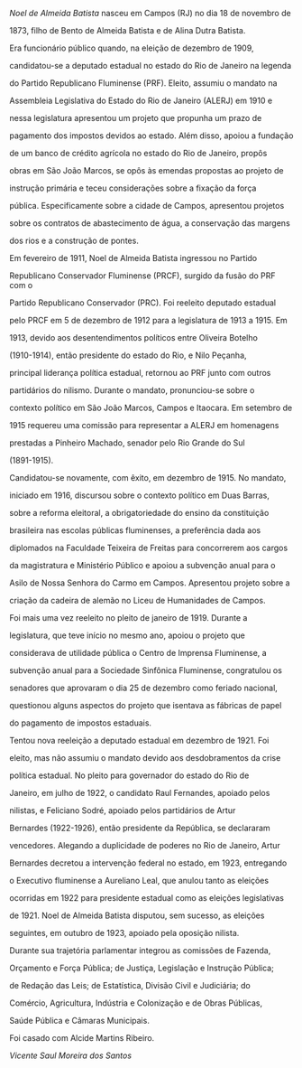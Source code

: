 

*Noel de Almeida Batista* nasceu em Campos (RJ) no dia 18 de novembro de

1873, filho de Bento de Almeida Batista e de Alina Dutra Batista.



Era funcionário público quando, na eleição de dezembro de 1909,

candidatou-se a deputado estadual no estado do Rio de Janeiro na legenda

do Partido Republicano Fluminense (PRF). Eleito, assumiu o mandato na

Assembleia Legislativa do Estado do Rio de Janeiro (ALERJ) em 1910 e

nessa legislatura apresentou um projeto que propunha um prazo de

pagamento dos impostos devidos ao estado. Além disso, apoiou a fundação

de um banco de crédito agrícola no estado do Rio de Janeiro, propôs

obras em São João Marcos, se opôs às emendas propostas ao projeto de

instrução primária e teceu considerações sobre a fixação da força

pública. Especificamente sobre a cidade de Campos, apresentou projetos

sobre os contratos de abastecimento de água, a conservação das margens

dos rios e a construção de pontes.



Em fevereiro de 1911, Noel de Almeida Batista ingressou no Partido

Republicano Conservador Fluminense (PRCF), surgido da fusão do PRF com o

Partido Republicano Conservador (PRC). Foi reeleito deputado estadual

pelo PRCF em 5 de dezembro de 1912 para a legislatura de 1913 a 1915. Em

1913, devido aos desentendimentos políticos entre Oliveira Botelho

(1910-1914), então presidente do estado do Rio, e Nilo Peçanha,

principal liderança política estadual, retornou ao PRF junto com outros

partidários do nilismo. Durante o mandato, pronunciou-se sobre o

contexto político em São João Marcos, Campos e Itaocara. Em setembro de

1915 requereu uma comissão para representar a ALERJ em homenagens

prestadas a Pinheiro Machado, senador pelo Rio Grande do Sul

(1891-1915).



Candidatou-se novamente, com êxito, em dezembro de 1915. No mandato,

iniciado em 1916, discursou sobre o contexto político em Duas Barras,

sobre a reforma eleitoral, a obrigatoriedade do ensino da constituição

brasileira nas escolas públicas fluminenses, a preferência dada aos

diplomados na Faculdade Teixeira de Freitas para concorrerem aos cargos

da magistratura e Ministério Público e apoiou a subvenção anual para o

Asilo de Nossa Senhora do Carmo em Campos. Apresentou projeto sobre a

criação da cadeira de alemão no Liceu de Humanidades de Campos.



Foi mais uma vez reeleito no pleito de janeiro de 1919. Durante a

legislatura, que teve início no mesmo ano, apoiou o projeto que

considerava de utilidade pública o Centro de Imprensa Fluminense, a

subvenção anual para a Sociedade Sinfônica Fluminense, congratulou os

senadores que aprovaram o dia 25 de dezembro como feriado nacional,

questionou alguns aspectos do projeto que isentava as fábricas de papel

do pagamento de impostos estaduais.



Tentou nova reeleição a deputado estadual em dezembro de 1921. Foi

eleito, mas não assumiu o mandato devido aos desdobramentos da crise

política estadual. No pleito para governador do estado do Rio de

Janeiro, em julho de 1922, o candidato Raul Fernandes, apoiado pelos

nilistas, e Feliciano Sodré, apoiado pelos partidários de Artur

Bernardes (1922-1926), então presidente da República, se declararam

vencedores. Alegando a duplicidade de poderes no Rio de Janeiro, Artur

Bernardes decretou a intervenção federal no estado, em 1923, entregando

o Executivo fluminense a Aureliano Leal, que anulou tanto as eleições

ocorridas em 1922 para presidente estadual como as eleições legislativas

de 1921. Noel de Almeida Batista disputou, sem sucesso, as eleições

seguintes, em outubro de 1923, apoiado pela oposição nilista.



Durante sua trajetória parlamentar integrou as comissões de Fazenda,

Orçamento e Força Pública; de Justiça, Legislação e Instrução Pública;

de Redação das Leis; de Estatística, Divisão Civil e Judiciária; do

Comércio, Agricultura, Indústria e Colonização e de Obras Públicas,

Saúde Pública e Câmaras Municipais.



Foi casado com Alcide Martins Ribeiro.



*Vicente Saul Moreira dos Santos*



